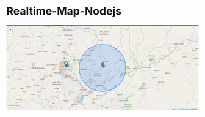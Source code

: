 # Realtime-Map-Nodejs


![Real Time Map](https://github.com/MatiEthiopiaRoha/Realtime-Map-Nodejs/blob/main/Screenshot.png)
